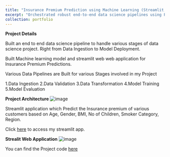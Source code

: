 ```yaml
---
title: "Insurance Premium Prediction using Machine Learning (Streamlit, Batch Predictions)"
excerpt: "Orchestrated robust end-to-end data science pipelines using Python, handling data ingestion, data validation, data preprocessing, model training, and model deployment using Streamlit to predict Insurance Premium of Customers."
collection: portfolio
---
```


**Project Details**

Built an end to end data science pipeline to handle various stages of data science project. Right from Data Ingestion to Model Deployment.

Built Machine learning model and streamlit web web application for Insurance Premium Predictions.

Various Data Pipelines are Built for various Stages involved in my Project

1.Data Ingestion
2.Data Validation
3.Data Transformation
4.Model Training
5.Model Evaluation

**Project Architecture**
![image](https://github.com/sriramsripada20s/portfolio.github.io/assets/49833524/75735cf6-54db-4ce9-b8ab-c1be040e79de)


Streamlit application which Predict the Insurance premium of various customers based on Age, Gender, BMI, No of Children, Smoker Category, Region.

Click [here](https://premiumpredictionml-6qbcnzg5tpe6xp4t77at3u.streamlit.app/) to access my streamlit app.

**Strealit Web Application**
![image](https://github.com/sriramsripada20s/portfolio.github.io/assets/49833524/837254b6-6a5e-4cbe-8690-b703a996df94)

You can find the Project code [here](https://github.com/sriramsripada20s/Premium_Prediction_ML)


